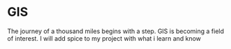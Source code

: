 # GIS
The journey of a thousand miles begins with a step. GIS is becoming a field of interest. I will add spice to my project with what i learn and know
